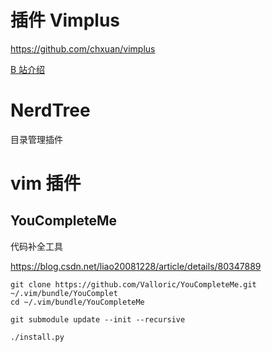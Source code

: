 # 插件 Vimplus

https://github.com/chxuan/vimplus

[B 站介绍](https://www.bilibili.com/video/BV1rA41157qK)

# NerdTree

目录管理插件

# vim 插件

## YouCompleteMe

代码补全工具

https://blog.csdn.net/liao20081228/article/details/80347889

```
git clone https://github.com/Valloric/YouCompleteMe.git ~/.vim/bundle/YouComplet
cd ~/.vim/bundle/YouCompleteMe

git submodule update --init --recursive

./install.py
```
